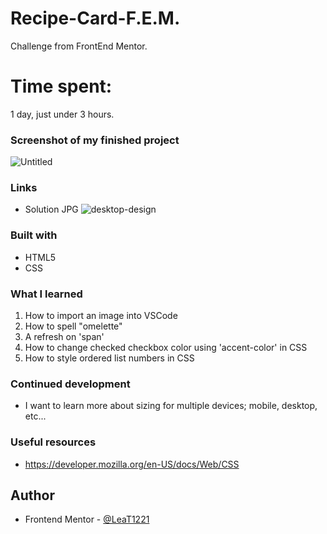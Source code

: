# Recipe-Card-F.E.M.
Challenge from FrontEnd Mentor.

# Time spent:
1 day, just under 3 hours.

### Screenshot of my finished project

![Untitled](https://github.com/user-attachments/assets/1dc78324-72e4-4ba6-8cf6-ab394cdbf45a)




### Links

- Solution JPG ![desktop-design](https://github.com/user-attachments/assets/c6b8b550-9650-4438-bf44-43e9fa53c45d)



### Built with
- HTML5
- CSS


### What I learned
1. How to import an image into VSCode
2. How to spell "omelette"  
3. A refresh on 'span'
4. How to change checked checkbox color using 'accent-color' in CSS
5. How to style ordered list numbers in CSS

### Continued development

- I want to learn more about sizing for multiple devices; mobile, desktop, etc...


### Useful resources

- https://developer.mozilla.org/en-US/docs/Web/CSS


## Author

- Frontend Mentor - [@LeaT1221](https://www.frontendmentor.io/profile/LeaT1221)
